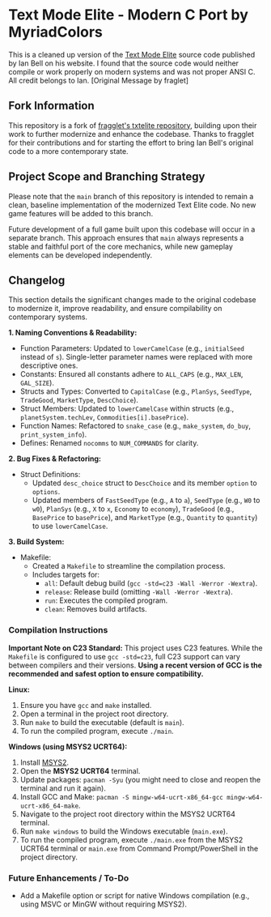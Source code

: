 # Text Mode Elite - Modern C Port by MyriadColors

This is a cleaned up version of the [Text Mode Elite](http://www.iancgbell.clara.net/elite/text/) source code published by Ian Bell on his website. I found that the source code would neither compile or work properly on modern systems and was not proper ANSI C. All credit belongs to Ian. [Original Message by fraglet]

## Fork Information

This repository is a fork of [fragglet's txtelite repository](https://github.com/fragglet/txtelite), building upon their work to further modernize and enhance the codebase. Thanks to fragglet for their contributions and for starting the effort to bring Ian Bell's original code to a more contemporary state.

## Project Scope and Branching Strategy

Please note that the `main` branch of this repository is intended to remain a clean, baseline implementation of the modernized Text Elite code. No new game features will be added to this branch.

Future development of a full game built upon this codebase will occur in a separate branch. This approach ensures that `main` always represents a stable and faithful port of the core mechanics, while new gameplay elements can be developed independently.

## Changelog

This section details the significant changes made to the original codebase to modernize it, improve readability, and ensure compilability on contemporary systems.

**1. Naming Conventions & Readability:**

* Function Parameters: Updated to `lowerCamelCase` (e.g., `initialSeed` instead of `s`). Single-letter parameter names were replaced with more descriptive ones.
* Constants: Ensured all constants adhere to `ALL_CAPS` (e.g., `MAX_LEN`, `GAL_SIZE`).
* Structs and Types: Converted to `CapitalCase` (e.g., `PlanSys`, `SeedType`, `TradeGood`, `MarketType`, `DescChoice`).
* Struct Members: Updated to `lowerCamelCase` within structs (e.g., `planetSystem.techLev`, `Commodities[i].basePrice`).
* Function Names: Refactored to `snake_case` (e.g., `make_system`, `do_buy`, `print_system_info`).
* Defines: Renamed `nocomms` to `NUM_COMMANDS` for clarity.

**2. Bug Fixes & Refactoring:**

* Struct Definitions:
  * Updated `desc_choice` struct to `DescChoice` and its member `option` to `options`.
  * Updated members of `FastSeedType` (e.g., `A` to `a`), `SeedType` (e.g., `W0` to `w0`), `PlanSys` (e.g., `X` to `x`, `Economy` to `economy`), `TradeGood` (e.g., `BasePrice` to `basePrice`), and `MarketType` (e.g., `Quantity` to `quantity`) to use `lowerCamelCase`.

**3. Build System:**

* Makefile:
  * Created a `Makefile` to streamline the compilation process.
  * Includes targets for:
    * `all`: Default debug build (`gcc -std=c23 -Wall -Werror -Wextra`).
    * `release`: Release build (omitting `-Wall -Werror -Wextra`).
    * `run`: Executes the compiled program.
    * `clean`: Removes build artifacts.

### Compilation Instructions

**Important Note on C23 Standard:** This project uses C23 features. While the `Makefile` is configured to use `gcc -std=c23`, full C23 support can vary between compilers and their versions. **Using a recent version of GCC is the recommended and safest option to ensure compatibility.**

**Linux:**

1. Ensure you have `gcc` and `make` installed.
2. Open a terminal in the project root directory.
3. Run `make` to build the executable (default is `main`).
4. To run the compiled program, execute `./main`.

**Windows (using MSYS2 UCRT64):**

1. Install [MSYS2](https://www.msys2.org/).
2. Open the **MSYS2 UCRT64** terminal.
3. Update packages: `pacman -Syu` (you might need to close and reopen the terminal and run it again).
4. Install GCC and Make: `pacman -S mingw-w64-ucrt-x86_64-gcc mingw-w64-ucrt-x86_64-make`.
5. Navigate to the project root directory within the MSYS2 UCRT64 terminal.
6. Run `make windows` to build the Windows executable (`main.exe`).
7. To run the compiled program, execute `./main.exe` from the MSYS2 UCRT64 terminal or `main.exe` from Command Prompt/PowerShell in the project directory.

### Future Enhancements / To-Do

* Add a Makefile option or script for native Windows compilation (e.g., using MSVC or MinGW without requiring MSYS2).
